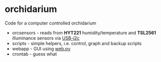 orchidarium
===========

Code for a computer controlled orchidarium

* orcsensors - reads from **HYT221** humidity/temperature and **TSL2561** illuminance sensors via [USB-i2c](http://www.robot-electronics.co.uk/htm/usb_i2c_tech.htm)
* scripts - simple helpers, i.e. control, graph and backup scripts
* webapp - GUI using [web.py](http://webpy.org/)
* crontab - guess what
